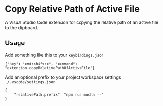 # Copy Relative Path of Active File

A Visual Studio Code extension for copying the relative path of an active file to the clipboard.

## Usage

Add something like this to your `keybindings.json`
```
{"key": "cmd+shift+c", "command": "extension.copyRelativePathOfActiveFile"}
```

Add an optional prefix to your project workspace settings `./.vscode/settings.json`
```
{
    "relativePath.prefix": "npm run mocha --"
}
```
